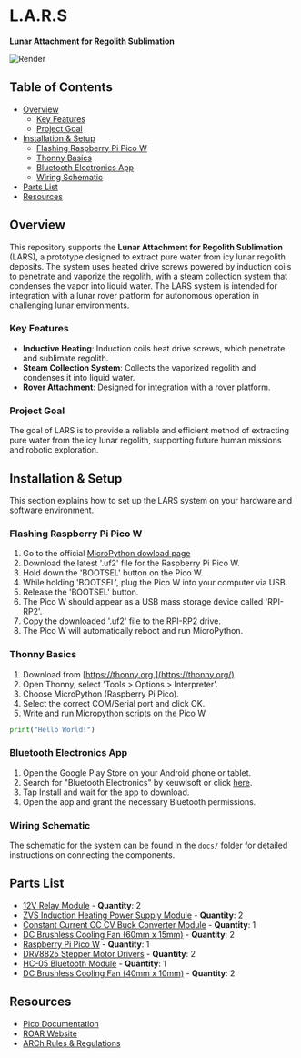 # L.A.R.S  
**Lunar Attachment for Regolith Sublimation**

![Render](Render.png)

## Table of Contents
- [Overview](#overview)
  - [Key Features](#key-features)
  - [Project Goal](#project-goal)
- [Installation & Setup](#installation--setup)
  - [Flashing Raspberry Pi Pico W](#flashing-raspberry-pi-pico-w)
  - [Thonny Basics](#thonny-basics)
  - [Bluetooth Electronics App](#bluetooth-electronics)
  - [Wiring Schematic](#wiring-schematic)
- [Parts List](#parts-list)
- [Resources](#resources)

## Overview
This repository supports the **Lunar Attachment for Regolith Sublimation** (LARS), a prototype designed to extract pure water from icy lunar regolith deposits. The system uses heated drive screws powered by induction coils to penetrate and vaporize the regolith, with a steam collection system that condenses the vapor into liquid water. The LARS system is intended for integration with a lunar rover platform for autonomous operation in challenging lunar environments.

### Key Features
- **Inductive Heating**: Induction coils heat drive screws, which penetrate and sublimate regolith.
- **Steam Collection System**: Collects the vaporized regolith and condenses it into liquid water.
- **Rover Attachment**: Designed for integration with a rover platform.

### Project Goal
The goal of LARS is to provide a reliable and efficient method of extracting pure water from the icy lunar regolith, supporting future human missions and robotic exploration.

## Installation & Setup
This section explains how to set up the LARS system on your hardware and software environment.

### Flashing Raspberry Pi Pico W
1. Go to the official [MicroPython dowload page](https://micropython.org/download/RPI_PICO/)
2. Download the latest '.uf2' file for the Raspberry Pi Pico W.
3. Hold down the 'BOOTSEL' button on the Pico W.
4. While holding 'BOOTSEL', plug the Pico W into your computer via USB.
5. Release the 'BOOTSEL' button.
6. The Pico W should appear as a USB mass storage device called 'RPI-RP2'.
7. Copy the downloaded '.uf2' file to the RPI-RP2 drive.
8. The Pico W will automatically reboot and run MicroPython.

### Thonny Basics
1. Download from [https://thonny.org.](https://thonny.org/)
2. Open Thonny, select 'Tools > Options > Interpreter'.
3. Choose MicroPython (Raspberry Pi Pico).
4. Select the correct COM/Serial port and click OK.
5. Write and run Micropython scripts on the Pico W
```python
print("Hello World!")
```

### Bluetooth Electronics App
1. Open the Google Play Store on your Android phone or tablet.
2. Search for "Bluetooth Electronics" by keuwlsoft or click [here](https://play.google.com/store/apps/details?id=com.keuwl.arduinobluetooth&hl=en_AU&pli=1).
3. Tap Install and wait for the app to download.
4. Open the app and grant the necessary Bluetooth permissions.

### Wiring Schematic
The schematic for the system can be found in the `docs/` folder for detailed instructions on connecting the components.

## Parts List
- [12V Relay Module](https://www.amazon.com.au/dp/B0D14LXTW7?ref=ppx_yo2ov_dt_b_fed_asin_title) - **Quantity**: 2  
- [ZVS Induction Heating Power Supply Module](https://www.amazon.com.au/Treedix-Voltage-Induction-Heating-Supply/dp/B086V6CYM6/ref=sr_1_6?crid=2UZY8DQV3H39S&dib=eyJ2IjoiMSJ9.r-7KYd4Ku1HqRXxeYk78R2MpZubueKdt2c_AfjAzzMo8u9cTIPdUqh2DHLuysDQ-vsUPCzN5x3ibvHwxcshE9ZfpFlvxy0HidLuVsjyYFaxb02HoRFYhjdif3garCzIkx9YLa_Nk7GB9UW0tV-ZifX_5hgG-gRjKewfhhskuer4NyQZ_fNS4pFsOutsNm-gfoh0OlPa8R9tKK9bZP8F846eLtPKWo_62xv8BTTyWthJKQeylpQYJ8qOkJI9cu3CY27PWN_aZEoXkFlM1h3W0Ysi-bXrebhweggBPl7x3bw0qY-bESMmdepsbNJsU9GSXy8SOE2NH-_iEuYykmuQir4r7QcJKg4y8Dbcq7_9PvGz8grlt77lxnyjt2ZZOMlI6VNEJgEpnGVDCzgRWg9aCj-q6F0zFvvO8W_E7jT9jPl6GKt0tyXz1JmlhPiiohkY9.KOzNB1a2GwTO2axgxSWAVOkT82kqt-a6-sj9cNGM6Rw&dib_tag=se&keywords=ZVS+Induction+Heating+Power+Supply+Module&qid=1743330911&sprefix=zvs+induction+heating+power+supply+module%2Caps%2C210&sr=8-6) - **Quantity**: 2  
- [Constant Current CC CV Buck Converter Module](https://www.amazon.com.au/dp/B07R832BRX?ref=ppx_yo2ov_dt_b_fed_asin_title&th=1) - **Quantity**: 1  
- [DC Brushless Cooling Fan (60mm x 15mm)](https://www.amazon.com.au/dp/B0BZKY4GF2?ref=ppx_yo2ov_dt_b_fed_asin_title&th=1) - **Quantity**: 2  
- [Raspberry Pi Pico W](https://www.raspberrypi.org/products/pico-w/) - **Quantity**: 1  
- [DRV8825 Stepper Motor Drivers](https://www.amazon.com.au/s?k=drv8825+stepper+motor+driver+module&crid=3GQNG3UQVVLKM&sprefix=DRV%2Caps%2C375&ref=nb_sb_ss_fb_1_3_mvt-t2-ranker) - **Quantity**: 2  
- [HC-05 Bluetooth Module](https://www.amazon.com.au/Bluetooth-Pass-Through-Wireless-Communication-Arduino/dp/B01G9KSAF6/ref=sr_1_1_sspa?crid=23JE590149PV4&dib=eyJ2IjoiMSJ9.oNxKH5uQWhTXEtgL0-6BRVUuIhmGMRQTqUThdUZu4QIV0Fv0ySr-fKAFUnphAAwpK-wmRjS97g5Rck6Y5ot0CkhJpfO3OukR8ez0EirAsHx9H1swwvzNCZZpHKbKlTSx1YFrIF1MJddPijgqpKMyQbO24OaYTdFHCD5P-ANaKAYSPJZgds5wVGWQPpyYzFk_Lv-vq6NpCsbLytcvKWSbDfoMn26E1L_d8F6SCNQyjC6utkJIav3B5x4YAMdlgnHOay6YeJcKBGZZkQsGlYchB8he9DqkIuPMVzQZ3ao9tBc.tU_JPQzowbaPArojsSuJTjxWZPDa6_irtrSATgvpuQQ&dib_tag=se&keywords=HC-05&qid=1743330817&sprefix=hc-05%2Caps%2C240&sr=8-1-spons&sp_csd=d2lkZ2V0TmFtZT1zcF9hdGY&psc=1) - **Quantity**: 1  
- [DC Brushless Cooling Fan (40mm x 10mm)](https://www.amazon.com.au/ANVISION-2-Pack-Brushless-Cooling-Bearing/dp/B08HXZYQKJ/ref=sr_1_2_sspa?crid=N3RG5NSGR2CI&dib=eyJ2IjoiMSJ9.1Y8nc3c5WVyP7m1A_CaFhdJ9H4ibT4jqxU-yzkEep4hdVSoyKp731tqnSo3i_vcglXPeRXvXWJearTSRXiodlTCfJQM4cDlt8LTKreWPgQarUXXhwK2sdahSALs9OBhD77c9pn_IlmCPsjO-cLWYKXYY_GNMSjxljMkpsyAF0jI2miDoTriMrWdITQc3q2PuoBvnsrP_VAMydqcRA2fUJWr1nOesrFlwF22qtdp4Qu7nR3p7-falBAU-_OAfimWjrsWXu1RPIja2zeBywzh23013oOwGecipsJBB5XKi0lM.QNSIm-Qh6mCmCkjnh8BgBQN3bwOwtjf8PJ4TcqYgXw0&dib_tag=se&keywords=40MM+dc+FAN&qid=1743330864&sprefix=40mm+dc+fan%2Caps%2C230&sr=8-2-spons&sp_csd=d2lkZ2V0TmFtZT1zcF9hdGY&psc=1) - **Quantity**: 2  


## Resources
- [Pico Documentation](https://www.raspberrypi.org/documentation/pico/)
- [ROAR Website](https://www.example-roar.com)
- [ARCh Rules & Regulations](https://www.example-arch-rules.com)
